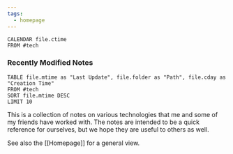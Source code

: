 ```yaml
---
tags:
  - homepage
---
```


```dataview
CALENDAR file.ctime
FROM #tech 
```

### Recently Modified Notes

```dataview
TABLE file.mtime as "Last Update", file.folder as "Path", file.cday as "Creation Time"
FROM #tech 
SORT file.mtime DESC
LIMIT 10
```

This is a collection of notes on various technologies that me and some of my friends have worked with. The notes are intended to be a quick reference for ourselves, but we hope they are useful to others as well.

See also the [[Homepage]] for a general view.
